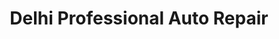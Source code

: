 ---
title: "Delhi Professional Auto Repair"
url: /delhi/delhi-professional-auto-repair/
shop: Autowerkstatt
---